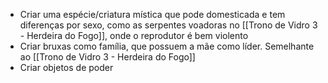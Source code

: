 - Criar uma espécie/criatura mística que pode domesticada e tem diferenças por sexo, como as serpentes voadoras no [[Trono de Vidro 3 - Herdeira do Fogo]], onde o reprodutor é bem violento
- Criar bruxas como família, que possuem a mãe como líder. Semelhante ao [[Trono de Vidro 3 - Herdeira do Fogo]]
- Criar objetos de poder